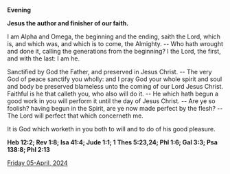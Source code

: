 **Evening**

**Jesus the author and finisher of our faith.**
 
I am Alpha and Omega, the beginning and the ending, saith the Lord, which is, and which was, and which is to come, the Almighty. -- Who hath wrought and done it, calling the generations from the beginning? I the Lord, the first, and with the last: I am he.
 
Sanctified by God the Father, and preserved in Jesus Christ. -- The very God of peace sanctify you wholly: and I pray God your whole spirit and soul and body be preserved blameless unto the coming of our Lord Jesus Christ. Faithful is he that calleth you, who also will do it. -- He which hath begun a good work in you will perform it until the day of Jesus Christ. -- Are ye so foolish? having begun in the Spirit, are ye now made perfect by the flesh? -- The Lord will perfect that which concerneth me.
 
It is God which worketh in you both to will and to do of his good pleasure.  

**Heb 12:2; Rev 1:8; Isa 41:4; Jude 1:1; 1 Thes 5:23,24; Phl 1:6; Gal 3:3; Psa 138:8; Phl 2:13**

[Friday 05-April, 2024](https://t.me/daily_light)
